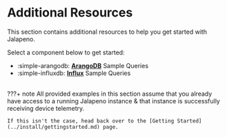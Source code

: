 # Additional Resources

This section contains additional resources to help you get started with Jalapeno.

Select a component below to get started:

<div class="grid cards" markdown>

- :simple-arangodb: __[ArangoDB](./arangodb.md)__ Sample Queries
- :simple-influxdb: __[Influx](./influxdb.md)__ Sample Queries

</div>

<br/>
???+ note
    All provided examples in this section assume that you already have access to a running Jalapeno instance & that instance is successfully receiving device telemetry.

    If this isn't the case, head back over to the [Getting Started](../install/gettingstarted.md) page.

<br/>
